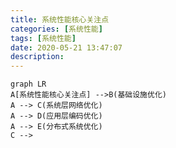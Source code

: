 ```yaml
---
title: 系统性能核心关注点
categories: [系统性能]
tags: [系统性能]
date: 2020-05-21 13:47:07
description:
---
```


```mermaid
graph LR
A[系统性能核心关注点] -->B(基础设施优化)
A --> C(系统层网络优化)
A --> D(应用层编码优化)
A --> E(分布式系统优化)
C -->
```

<!-- more -->